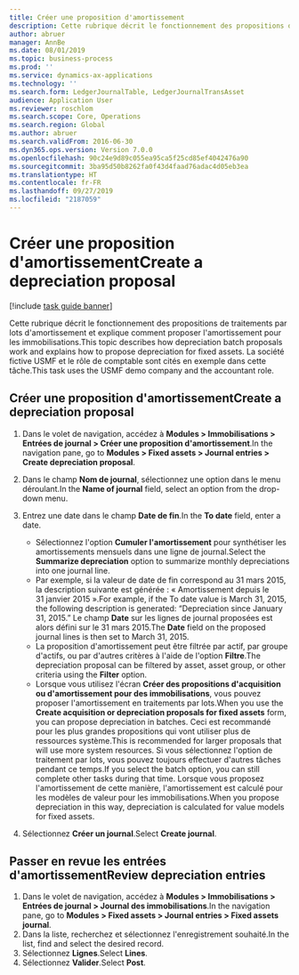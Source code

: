 ```yaml
---
title: Créer une proposition d'amortissement
description: Cette rubrique décrit le fonctionnement des propositions de traitements par lots d'amortissement et explique comment proposer l'amortissement pour les immobilisations.
author: abruer
manager: AnnBe
ms.date: 08/01/2019
ms.topic: business-process
ms.prod: ''
ms.service: dynamics-ax-applications
ms.technology: ''
ms.search.form: LedgerJournalTable, LedgerJournalTransAsset
audience: Application User
ms.reviewer: roschlom
ms.search.scope: Core, Operations
ms.search.region: Global
ms.author: abruer
ms.search.validFrom: 2016-06-30
ms.dyn365.ops.version: Version 7.0.0
ms.openlocfilehash: 90c24e9d89c055ea95ca5f25cd85ef4042476a90
ms.sourcegitcommit: 3ba95d50b8262fa0f43d4faad76adac4d05eb3ea
ms.translationtype: HT
ms.contentlocale: fr-FR
ms.lasthandoff: 09/27/2019
ms.locfileid: "2187059"
---
```

# <a name="create-a-depreciation-proposal"></a><span data-ttu-id="c1a7b-103">Créer une proposition d'amortissement</span><span class="sxs-lookup"><span data-stu-id="c1a7b-103">Create a depreciation proposal</span></span>

[!include [task guide banner](../../includes/task-guide-banner.md)]

<span data-ttu-id="c1a7b-104">Cette rubrique décrit le fonctionnement des propositions de traitements par lots d'amortissement et explique comment proposer l'amortissement pour les immobilisations.</span><span class="sxs-lookup"><span data-stu-id="c1a7b-104">This topic describes how depreciation batch proposals work and explains how to propose depreciation for fixed assets.</span></span> <span data-ttu-id="c1a7b-105">La société fictive USMF et le rôle de comptable sont cités en exemple dans cette tâche.</span><span class="sxs-lookup"><span data-stu-id="c1a7b-105">This task uses the USMF demo company and the accountant role.</span></span>


## <a name="create-a-depreciation-proposal"></a><span data-ttu-id="c1a7b-106">Créer une proposition d'amortissement</span><span class="sxs-lookup"><span data-stu-id="c1a7b-106">Create a depreciation proposal</span></span>
1. <span data-ttu-id="c1a7b-107">Dans le volet de navigation, accédez à **Modules > Immobilisations > Entrées de journal > Créer une proposition d'amortissement**.</span><span class="sxs-lookup"><span data-stu-id="c1a7b-107">In the navigation pane, go to **Modules > Fixed assets > Journal entries > Create depreciation proposal**.</span></span>
2. <span data-ttu-id="c1a7b-108">Dans le champ **Nom de journal**, sélectionnez une option dans le menu déroulant.</span><span class="sxs-lookup"><span data-stu-id="c1a7b-108">In the **Name of journal** field, select an option from the drop-down menu.</span></span>
3. <span data-ttu-id="c1a7b-109">Entrez une date dans le champ **Date de fin**.</span><span class="sxs-lookup"><span data-stu-id="c1a7b-109">In the **To date** field, enter a date.</span></span>

    - <span data-ttu-id="c1a7b-110">Sélectionnez l'option **Cumuler l'amortissement** pour synthétiser les amortissements mensuels dans une ligne de journal.</span><span class="sxs-lookup"><span data-stu-id="c1a7b-110">Select the **Summarize depreciation** option to summarize monthly depreciations into one journal line.</span></span>  
    - <span data-ttu-id="c1a7b-111">Par exemple, si la valeur de date de fin correspond au 31 mars 2015, la description suivante est générée : « Amortissement depuis le 31 janvier 2015 ».</span><span class="sxs-lookup"><span data-stu-id="c1a7b-111">For example, if the To date value is March 31, 2015, the following description is generated: “Depreciation since January 31, 2015.”</span></span> <span data-ttu-id="c1a7b-112">Le champ **Date** sur les lignes de journal proposées est alors défini sur le 31 mars 2015.</span><span class="sxs-lookup"><span data-stu-id="c1a7b-112">The **Date** field on the proposed journal lines is then set to March 31, 2015.</span></span>  
    - <span data-ttu-id="c1a7b-113">La proposition d'amortissement peut être filtrée par actif, par groupe d'actifs, ou par d'autres critères à l'aide de l'option **Filtre**.</span><span class="sxs-lookup"><span data-stu-id="c1a7b-113">The depreciation proposal can be filtered by asset, asset group, or other criteria using the **Filter** option.</span></span>  
    - <span data-ttu-id="c1a7b-114">Lorsque vous utilisez l'écran **Créer des propositions d'acquisition ou d'amortissement pour des immobilisations**, vous pouvez proposer l'amortissement en traitements par lots.</span><span class="sxs-lookup"><span data-stu-id="c1a7b-114">When you use the **Create acquisition or depreciation proposals for fixed assets** form, you can propose depreciation in batches.</span></span> <span data-ttu-id="c1a7b-115">Ceci est recommandé pour les plus grandes propositions qui vont utiliser plus de ressources système.</span><span class="sxs-lookup"><span data-stu-id="c1a7b-115">This is recommended for larger proposals that will use more system resources.</span></span> <span data-ttu-id="c1a7b-116">Si vous sélectionnez l'option de traitement par lots, vous pouvez toujours effectuer d'autres tâches pendant ce temps.</span><span class="sxs-lookup"><span data-stu-id="c1a7b-116">If you select the batch option, you can still complete other tasks during that time.</span></span> <span data-ttu-id="c1a7b-117">Lorsque vous proposez l'amortissement de cette manière, l'amortissement est calculé pour les modèles de valeur pour les immobilisations.</span><span class="sxs-lookup"><span data-stu-id="c1a7b-117">When you propose depreciation in this way, depreciation is calculated for value models for fixed assets.</span></span>  

4. <span data-ttu-id="c1a7b-118">Sélectionnez **Créer un journal**.</span><span class="sxs-lookup"><span data-stu-id="c1a7b-118">Select **Create journal**.</span></span>

## <a name="review-depreciation-entries"></a><span data-ttu-id="c1a7b-119">Passer en revue les entrées d'amortissement</span><span class="sxs-lookup"><span data-stu-id="c1a7b-119">Review depreciation entries</span></span>
1. <span data-ttu-id="c1a7b-120">Dans le volet de navigation, accédez à **Modules > Immobilisations > Entrées de journal > Journal des immobilisations**.</span><span class="sxs-lookup"><span data-stu-id="c1a7b-120">In the navigation pane, go to **Modules > Fixed assets > Journal entries > Fixed assets journal**.</span></span>
2. <span data-ttu-id="c1a7b-121">Dans la liste, recherchez et sélectionnez l'enregistrement souhaité.</span><span class="sxs-lookup"><span data-stu-id="c1a7b-121">In the list, find and select the desired record.</span></span>
3. <span data-ttu-id="c1a7b-122">Sélectionnez **Lignes**.</span><span class="sxs-lookup"><span data-stu-id="c1a7b-122">Select **Lines**.</span></span>
4. <span data-ttu-id="c1a7b-123">Sélectionnez **Valider**.</span><span class="sxs-lookup"><span data-stu-id="c1a7b-123">Select **Post**.</span></span>

